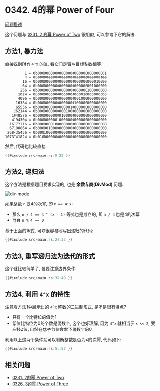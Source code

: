 # 0342. 4的幂 Power of Four

[问题描述](https://leetcode.com/problems/power-of-four)

这个问题与 [0231. 2 的幂 Power of Two](../0231.power-of-two/index.md) 很相似,
可以参考下它的解法.

## 方法1, 暴力法

直接找到所有 `4^x` 的值, 看它们是否与目标整数相等.

```text
         1 = 0b00000000000000000000000000000001
         4 = 0b00000000000000000000000000000100
        16 = 0b00000000000000000000000000010000
        64 = 0b00000000000000000000000001000000
       256 = 0b00000000000000000000000100000000
      1024 = 0b00000000000000000000010000000000
      4096 = 0b00000000000000000001000000000000
     16384 = 0b00000000000000000100000000000000
     65536 = 0b00000000000000010000000000000000
    262144 = 0b00000000000001000000000000000000
   1048576 = 0b00000000000100000000000000000000
   4194304 = 0b00000000010000000000000000000000
  16777216 = 0b00000001000000000000000000000000
  67108864 = 0b00000100000000000000000000000000
 268435456 = 0b00010000000000000000000000000000
1073741824 = 0b01000000000000000000000000000000
```

然后, 代码也比较直接:

```rust
{{#include src/main.rs:5:22 }}
```

## 方法2, 递归法

这个方法是根据题目要求实现的, 也是 **余数与商(DivMod)** 问题.

![div-mode](assets/div-mod.svg)

如果整数 `n` 是4的次幂, 即 `n == 4^x`:

- 那么 `n / 4 == 4 ^ (x - 1)` 等式也是成立的, 即 `n / 4` 也是4的次幕
- 而且 `n % 4 == 0`

基于上面的等式, 可以很容易地写出递归的代码:

```rust
{{#include src/main.rs:24:33 }}
```

## 方法3, 重写递归法为迭代的形式

这个就比较简单了, 但要注意边界条件.

```rust
{{#include src/main.rs:35:49 }}
```

## 方法4, 利用 `4^x` 的特性

注意看方法1中展示出的 `4^x` 整数的二进制形式, 是不是很有特点?

- 只有一个比特位的值为1
- 低位比特位为0的个数是偶数个, 这个也好理解, 因为 `4^x` 就相当于 `x << 2`, 要左移2位, 自然在低字节位会留下偶数个的0

利用以上这两个条件就可以判断整数是否为4的次幂, 代码如下:

```rust
{{#include src/main.rs:51:57 }}
```

## 相关问题

- [0231. 2的幂 Power of Two](../0231.power-of-two/index.md)
- [0326. 3的幂 Power of Three](../0326.power-of-three/index.md)
